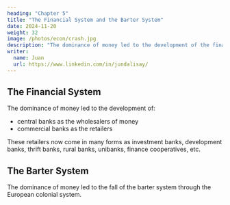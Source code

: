 ```yaml
---
heading: "Chapter 5"
title: "The Financial System and the Barter System"
date: 2024-11-20
weight: 32
image: /photos/econ/crash.jpg
description: "The dominance of money led to the development of the financial system"
writer:
  name: Juan
  url: https://www.linkedin.com/in/jundalisay/
---
```



## The Financial System

The dominance of money led to the development of:
- central banks as the wholesalers of money 
- commercial banks as the retailers

These retailers now come in many forms as investment banks, development banks, thrift banks, rural banks, unibanks, finance cooperatives, etc. 


## The Barter System

The dominance of money led to the fall of the barter system through the European colonial system. 

